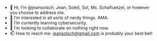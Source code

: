 - 👋 Hi, I’m @jeansolsch, Jean, Soleil, Sol, Ms. Schafluetzel, or however you choose to address me.
- 👀 I’m interested in all sorts of nerdy things. AMA.
- 🌱 I’m currently learning cybersecurity.
- 💞️ I’m looking to collaborate on nothing right now.
- 📫 How to reach me: jeansolsch@gmail.com is probably your best bet!

<!---
jeansolsch/jeansolsch is a ✨ special ✨ repository because its `README.md` (this file) appears on your GitHub profile.
You can click the Preview link to take a look at your changes.
--->
